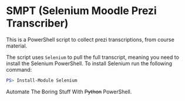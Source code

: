 # SMPT (Selenium Moodle Prezi Transcriber)

This is a PowerShell script to collect prezi transcriptions, from course material.

The script uses `Selenium` to pull the full transcript, meaning you need to install the Selenium PowerShell.
To install Selenium run the following command:

```powershell
PS> Install-Module Selenium
```

Automate The Boring Stuff With ~~Python~~ PowerShell.

